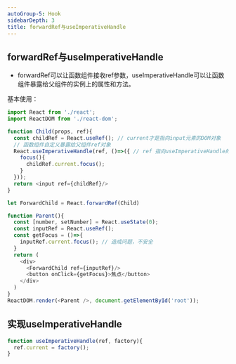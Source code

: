 ```yaml
---
autoGroup-5: Hook
sidebarDepth: 3
title: forwardRef与useImperativeHandle
---
```


## forwardRef与useImperativeHandle

- forwardRef可以让函数组件接收ref参数，useImperativeHandle可以让函数组件暴露给父组件的实例上的属性和方法。

基本使用：

```javascript
import React from './react';
import ReactDOM from './react-dom';

function Child(props, ref){
  const childRef = React.useRef(); // current才是指向input元素的DOM对象
  // 函数组件自定义暴露给父组件ref对象
  React.useImperativeHandle(ref, ()=>({ // ref 指向useImperativeHandle的返回值，父组件使用ref使，只能调用focus方法，其他方法没有实现
    focus(){
      childRef.current.focus();
    }
  }));
  return <input ref={childRef}/>
}

let ForwardChild = React.forwardRef(Child)

function Parent(){
  const [number, setNumber] = React.useState(0);
  const inputRef = React.useRef();
  const getFocus = ()=>{
    inputRef.current.focus(); // 造成问题，不安全
  }
  return (
    <div>
      <ForwardChild ref={inputRef}/>
      <button onClick={getFocus}>焦点</button>
    </div>
  )
}
ReactDOM.render(<Parent />, document.getElementById('root'));
```

## 实现useImperativeHandle

```javascript
function useImperativeHandle(ref, factory){
  ref.current = factory(); 
}
```